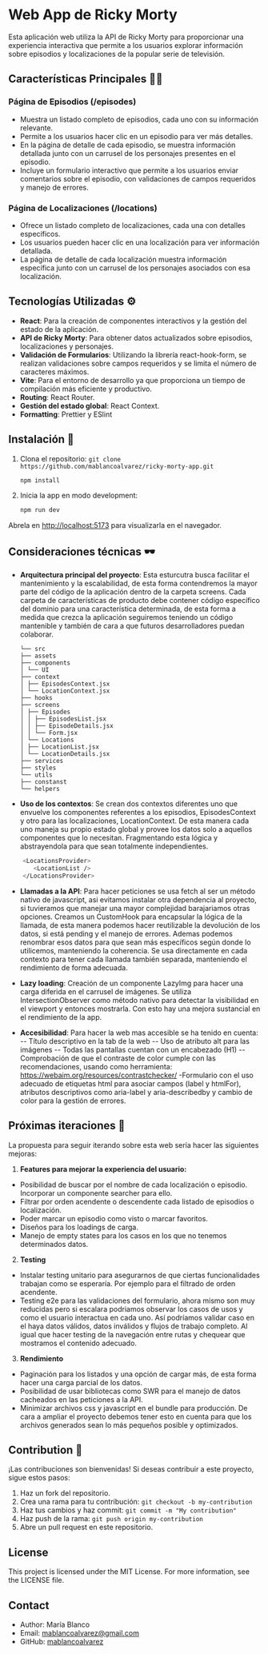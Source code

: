 # Web App de Ricky Morty

Esta aplicación web utiliza la API de Ricky Morty para proporcionar una experiencia interactiva que permite a los usuarios explorar información sobre episodios y localizaciones de la popular serie de televisión.

## Características Principales 💅🏻

### Página de Episodios (/episodes)

- Muestra un listado completo de episodios, cada uno con su información relevante.
- Permite a los usuarios hacer clic en un episodio para ver más detalles.
- En la página de detalle de cada episodio, se muestra información detallada junto con un carrusel de los personajes presentes en el episodio.
- Incluye un formulario interactivo que permite a los usuarios enviar comentarios sobre el episodio, con validaciones de campos requeridos y manejo de errores.

### Página de Localizaciones (/locations)

- Ofrece un listado completo de localizaciones, cada una con detalles específicos.
- Los usuarios pueden hacer clic en una localización para ver información detallada.
- La página de detalle de cada localización muestra información específica junto con un carrusel de los personajes asociados con esa localización.

## Tecnologías Utilizadas ⚙️

- **React**: Para la creación de componentes interactivos y la gestión del estado de la aplicación.
- **API de Ricky Morty**: Para obtener datos actualizados sobre episodios, localizaciones y personajes.
- **Validación de Formularios**: Utilizando la librería react-hook-form, se realizan validaciones sobre campos requeridos y se limita el número de caracteres máximos.
- **Vite**: Para el entorno de desarrollo ya que proporciona un tiempo de compilación más eficiente y productivo.
- **Routing**: React Router.
- **Gestión del estado global**: React Context.
- **Formatting**: Prettier y ESlint

## Instalación 🏁

1. Clona el repositorio: `git clone https://github.com/mablancoalvarez/ricky-morty-app.git`
   ```sh
   npm install
   ```
2. Inicia la app en modo development:

   ```sh
   npm run dev
   ```

Abrela en [http://localhost:5173](http://localhost:5173) para visualizarla en el navegador.

## Consideraciones técnicas 🕶️

- **Arquitectura principal del proyecto**: Esta esturcutra busca facilitar el mantenimiento y la escalabilidad, de esta forma contendremos la mayor parte del código de la aplicación dentro de la carpeta screens. Cada carpeta de características de producto debe contener código específico del dominio para una característica determinada, de esta forma a medida que crezca la aplicación seguiremos teniendo un código mantenible y también de cara a que futuros desarrolladores puedan colaborar.

  ```
  └── src
  ├── assets
  ├── components
  │ └── UI
  ├── context
  │ ├── EpisodesContext.jsx
  │ └── LocationContext.jsx
  ├── hooks
  ├── screens
  │ ├── Episodes
  │ │ ├── EpisodesList.jsx
  │ │ ├── EpisodeDetails.jsx
  │ │ └── Form.jsx
  │ └── Locations
  │ ├── LocationList.jsx
  │ └── LocationDetails.jsx
  ├── services
  ├── styles
  └── utils
  ├── constanst
  └── helpers

  ```





- **Uso de los contextos**: Se crean dos contextos diferentes uno que envuelve los componentes referentes a los episodios, EpisodesContext y otro para las localizaciones, LocationContext. De esta manera cada uno maneja su propio estado global y provee los datos solo a aquellos componentes que lo necesitan. Fragmentando esta lógica y abstrayendola para que sean totalmente independientes.

```sh
    <LocationsProvider>
       <LocationList />
    </LocationsProvider>
```

- **Llamadas a la API**: Para hacer peticiones se usa fetch al ser un método nativo de javascript, asi evitamos instalar otra dependencia al proyecto, si tuvieramos que manejar una mayor complejidad barajariamos otras opciones.
  Creamos un CustomHook para encapsular la lógica de la llamada, de esta manera podemos hacer reutilizable la devolución de los datos, si está pending y el manejo de errores.
  Ademas podemos renombrar esos datos para que sean más específicos según donde lo utilicemos, manteniendo la coherencia.
  Se usa directamente en cada contexto para tener cada llamada también separada, manteniendo el rendimiento de forma adecuada.

- **Lazy loading**: Creación de un componente LazyImg para hacer una carga diferida en el carrusel de imágenes. Se utiliza IntersectionObserver como método nativo para detectar la visibilidad en el viewport y entonces mostrarla.
  Con esto hay una mejora sustancial en el rendimiento de la app.

- **Accesibilidad**: Para hacer la web mas accesible se ha tenido en cuenta:
  -- Título descriptivo en la tab de la web
  -- Uso de atributo alt para las imágenes
  -- Todas las pantallas cuentan con un encabezado (H1)
  -- Comprobación de que el contraste de color cumple con las recomendaciones, usando como herramienta: https://webaim.org/resources/contrastchecker/
  -Formulario con el uso adecuado de etiquetas html para asociar campos (label y htmlFor), atributos descriptivos como aria-label y aria-describedby y cambio de color para la gestión de errores.

## Próximas iteraciones 🚀

La propuesta para seguir iterando sobre esta web sería hacer las siguientes mejoras:

1. **Features para mejorar la experiencia del usuario:**

- Posibilidad de buscar por el nombre de cada localización o episodio. Incorporar un componente searcher para ello.
- Filtrar por orden acendente o descendente cada listado de episodios o localización.
- Poder marcar un episodio como visto o marcar favoritos.
- Diseños para los loadings de carga.
- Manejo de empty states para los casos en los que no tenemos determinados datos.

2. **Testing**

- Instalar testing unitario para asegurarnos de que ciertas funcionalidades trabajan como se esperaría. Por ejemplo para el filtrado de orden acendente.
- Testing e2e para las validaciones del formulario, ahora mismo son muy reducidas pero si escalara podriamos observar los casos de usos y como el usuario interactua en cada uno. Así podríamos validar caso en el haya datos válidos, datos inválidos y flujos de trabajo completo.
  Al igual que hacer testing de la navegación entre rutas y chequear que mostramos el contenido adecuado.

3. **Rendimiento**

- Paginación para los listados y una opción de cargar más, de esta forma hacer una carga parcial de los datos.
- Posibilidad de usar bibliotecas como SWR para el manejo de datos cacheados en las peticiones a la API.
- Minimizar archivos css y javascript en el bundle para producción. De cara a ampliar el proyecto debemos tener esto en cuenta para que los archivos generados sean lo más pequeños posible y optimizados.

## Contribution 🤝

¡Las contribuciones son bienvenidas! Si deseas contribuir a este proyecto, sigue estos pasos:

1. Haz un fork del repositorio.
2. Crea una rama para tu contribución: `git checkout -b my-contribution`
3. Haz tus cambios y haz commit: `git commit -m "My contribution"`
4. Haz push de la rama: `git push origin my-contribution`
5. Abre un pull request en este repositorio.

## License

This project is licensed under the MIT License. For more information, see the LICENSE file.

## Contact

- Author: María Blanco
- Email: mablancoalvarez@gmail.com
- GitHub: [mablancoalvarez](https://github.com/mablancoalvarez)

##

##
